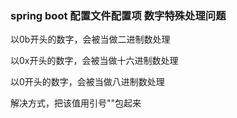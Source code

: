 ### spring boot 配置文件配置项 数字特殊处理问题

以0b开头的数字，会被当做二进制数处理

以0x开头的数字，会被当做十六进制数处理

以0开头的数字，会被当做八进制数处理

解决方式，把该值用引号""包起来